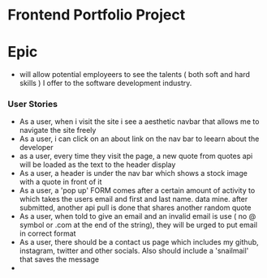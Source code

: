 # Frontend Portfolio Project

# Epic 

- will allow potential employeers to see the talents ( both soft and hard skills ) I offer to the software development industry. 

### User Stories

- As a user, when i visit the site i see a aesthetic navbar that allows me to navigate the site freely
- As a user, i can click on an about link on the nav bar to leearn about the developer
- as a user, every time they visit the page, a new quote from quotes api will be loaded as the text to the header display
- As a user, a header is under the nav bar which shows a stock image with a quote in front of it
- As a user, a 'pop up' FORM comes after a certain amount of activity to which takes the users email and first and last name. data mine. after submitted, another api pull is done that shares another random quote
- As a user, when told to give an email and an invalid email is use ( no @ symbol or .com at the end of the string), they will be urged to put email in correct format
- As a user, there should be a contact us page which includes my github, instagram, twitter and other socials. Also should include a 'snailmail' that saves the message
- 